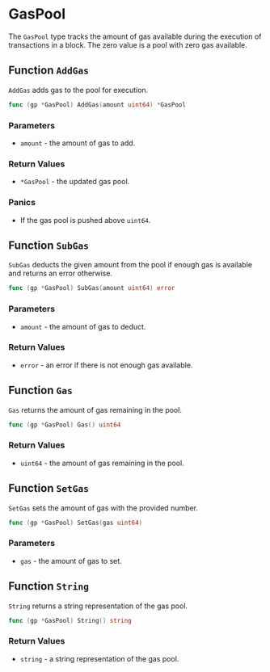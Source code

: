 # GasPool

The `GasPool` type tracks the amount of gas available during the execution of transactions in a block. The zero value is a pool with zero gas available.

## Function `AddGas`

`AddGas` adds gas to the pool for execution.

```go
func (gp *GasPool) AddGas(amount uint64) *GasPool
```

### Parameters

- `amount` - the amount of gas to add.

### Return Values

- `*GasPool` - the updated gas pool.

### Panics

- If the gas pool is pushed above `uint64`.

## Function `SubGas`

`SubGas` deducts the given amount from the pool if enough gas is available and returns an error otherwise.

```go
func (gp *GasPool) SubGas(amount uint64) error
```

### Parameters

- `amount` - the amount of gas to deduct.

### Return Values

- `error` - an error if there is not enough gas available.

## Function `Gas`

`Gas` returns the amount of gas remaining in the pool.

```go
func (gp *GasPool) Gas() uint64
```

### Return Values

- `uint64` - the amount of gas remaining in the pool.

## Function `SetGas`

`SetGas` sets the amount of gas with the provided number.

```go
func (gp *GasPool) SetGas(gas uint64)
```

### Parameters

- `gas` - the amount of gas to set.

## Function `String`

`String` returns a string representation of the gas pool.

```go
func (gp *GasPool) String() string
```

### Return Values

- `string` - a string representation of the gas pool.